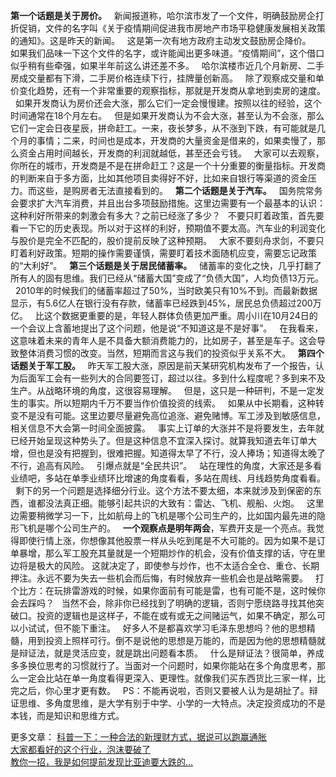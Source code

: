 **第一个话题是关于房价。**
 
新闻报道称，哈尔滨市发了一个文件，明确鼓励房企打折促销，文件的名字叫《关于疫情期间促进我市房地产市场平稳健康发展相关政策的通知》。这是昨天的新闻。
 
这是第一次有地方政府主动发文鼓励房企降价。
 
如果我们品味一下这个文件的名字，或许能闻出更多味道。“疫情期间”，这个借口似乎稍有些牵强，如果半年前这么讲还差不多。
 
哈尔滨楼市近几个月新房、二手房成交量都有下滑，二手房价格连续下行，挂牌量创新高。
 
除了观察成交量和单价变化趋势，还有一个非常重要的观察指标，那就是开发商从拿地到卖房的速度。
 
如果开发商认为房价还会大涨，那么它们一定会慢慢建。按照以往的经验，这个时间通常在18个月左右。
 
但是如果开发商认为不会大涨，甚至认为不会涨，那么它们一定会日夜星辰，拼命赶工。一来，夜长梦多，从不涨到下跌，有可能就是几个月的事情；二来，时间也是成本，开发商的大量资金是借来的，如果卖慢了，那么资金占用时间越长，开发商的利润就越低，甚至还会亏钱。
 
大家可以去观察，你所在的城市，开发商是不是在拼命赶工？这是一个十分重要的衡量指标。开发商的判断来自于多方面，比如其他项目卖得好不好，比如来自银行等渠道的资金压力。而这些，是购房者无法直接看到的。
 
**第二个话题是关于汽车。**
 
国务院常务会要求扩大汽车消费，并且出台多项鼓励措施。这里边需要有一个最基本的认识：这种利好所带来的刺激会有多大？之前已经涨了多少？
 
不要只盯着政策，首先要看一下它的历史表现。所以对于这样的利好，预期值不要太高。汽车业的利润变化与股价是完全不匹配的，股价提前反映了这种预期。
 
大家不要刻舟求剑，不要只盯着利好政策。短期的操作需要谨慎，需要盯着技术面随机应变，需要忘记政策的“大利好”。
 
**第三个话题是关于居民储蓄率。**
 
储蓄率的变化之快，几乎打翻了所有人的固有思维。我们已经从“储蓄大国”变成了“负债大国”，人均负债13万元。
 
2010年的时候我们的储蓄率超过了50%，当时欧美只有10%不到。而最新数据显示，有5.6亿人在银行没有存款，储蓄率已经跌到45%，居民总负债超过200万亿。
 
比这个数据更重要的是，年轻人群体负债更加严重。周小川在10月24日的一个会议上含蓄地提出了这个问题，他是说“不知道这是不是好事”。
 
在我看来，这意味着未来的青年人是不具备大额消费能力的，比如房子，甚至是车子。这会导致整体消费习惯的改变。当然，短期而言这与我们的投资似乎关系不大。
 
**第四个话题关于军工股。**
 
昨天军工股大涨，原因是前天某研究机构发布了一个报告，认为后面军工会有一些列大的合同要签订，超过以往。多到什么程度呢？多到来不及生产。从战略环境的角度，这很容易理解。
 
但是，这只是一种研判，不是一定发生的事实。所以短期内千万不要当作价值投资的线索。
 
如果从中长期看，这种转变不是没有可能。这里边要尽量避免高位追涨、避免赌博。军工涉及到敏感信息，相关信息不大会第一时间全面披露。
 
事实上订单的大涨并不是将要发生，去年就已经开始呈现这种势头了。但是这种信息不宜深入探讨。就算我知道去年订单大增，但也是没有把握到，很难把握。知道得太早了不行，没人捧场；知道得太晚了不行，追高有风险。
 
引爆点就是“全民共识”。
 
站在理性的角度，大家还是多看业绩吧，多站在单季业绩环比增速的角度看看，多站在周线、月线趋势角度看看。
 
剩下的另一个问题是选择细分行业。这个方法不要太细，本来就涉及到保密的东西，谁都没法真正细。能够引起共识的大致有：雷达、飞机、舰船、火炮。
 
这里边需要稍微学习一下，比如航母上的飞机是哪个公司生产的，比如国内最先进的隐形飞机是哪个公司生产的。
 
**一个观察点是明年两会**，军费开支是一个亮点。我觉得即使行情上涨，你想像其他股票一样从头吃到尾是不大可能的。因为如果不是订单暴增，那么军工股充其量就是一个短期炒作的机会，没有价值支撑的话，守在里边将是极大的风险。
这就决定了，即使参与炒作，也不太适合全仓、重仓、长期押注。永远不要为失去一些机会而后悔，有时候放弃一些机会也是战略需要。
 
打个比方：在玩排雷游戏的时候，如果你面前有可能是雷，也有可能不是，这时候你会去踩吗？
 
当然不会，除非你已经找到了明确的逻辑，否则宁愿绕路寻找其他突破口。投资的逻辑也是这样子，不能在或有或无之间赌运气，如果不确定，那么可以小试试，但不能下重注。
 
好多人不是都喜欢学习毛泽东思想吗？他的思想精髓，用到投资上照样可行。倒不是说他的思想是万能的，而是因为他的思想精髓就是辩证法，就是灵活应变，就是跳出问题看本质。
 
什么是辩证法？很简单，养成多多换位思考的习惯就行了。当面对一个问题时，如果你能站在多个角度思考，那么一定会比站在单一角度看得更深入、更理性。就像我们买东西货比三家一样，比完之后，你心里才更有数。
 
PS：不能再说啦，否则又要被人认为是胡扯了。辩证思维、多角度思维，是大学有别于中学、小学的一大特点。决定投资成功的不是本钱，而是知识和思维方式。
  
更多文章：
[科普一下：一种合法的新理财方式，据说可以跑赢通胀][Link 1]  
[大家都看好的这个行业，泡沫要破了][Link 2]  
[教你一招，我是如何提前发现比亚迪要大跌的...][...]  

[Link 1]: http://mp.weixin.qq.com/s?__biz=MzU0NTkyOTAzMw==&mid=2247490969&idx=1&sn=0cba4f2a267a96dc80a950edf28dee00&chksm=fb643fbfcc13b6a90eafccc65bbcb423cf9b2b28784f2e84036b5fb2456954d79125b66205a1&scene=21#wechat_redirect
[Link 2]: http://mp.weixin.qq.com/s?__biz=MzU0NTkyOTAzMw==&mid=2247490965&idx=1&sn=53726b10877a850605e3362fca40d5af&chksm=fb643fb3cc13b6a51b23f9f8a04b05c9f8dda1b9227c3da04cf43576528e7bbd8ba4bc127f9f&scene=21#wechat_redirect
[...]: http://mp.weixin.qq.com/s?__biz=MzU0NTkyOTAzMw==&mid=2247490950&idx=1&sn=93e15ecdf0769658c9dd03179820ca22&chksm=fb643fa0cc13b6b6c89030bf1aaf0e0fcb00b2a3199c439616bae7f9da14452b76d9fd076dc3&scene=21#wechat_redirect